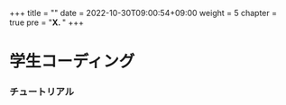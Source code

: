 +++
title = ""
date = 2022-10-30T09:00:54+09:00
weight = 5
chapter = true
pre = "<b>X. </b>"
+++

# 学生コーディング 
### チュートリアル
